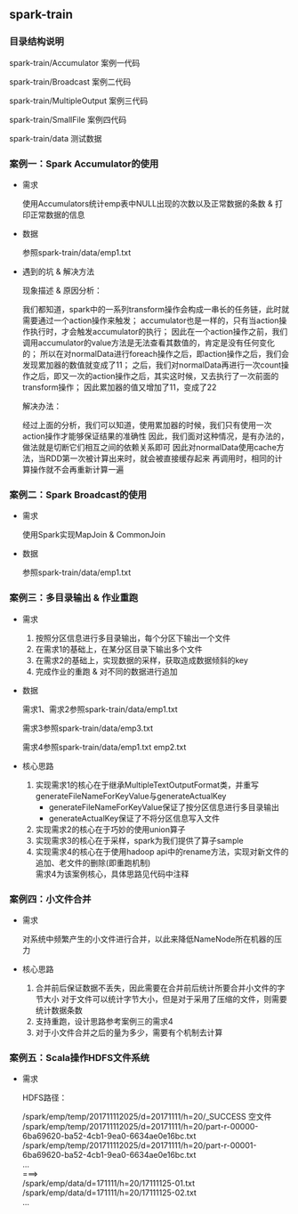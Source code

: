 ## spark-train

### 目录结构说明

  spark-train/Accumulator	案例一代码
  
  spark-train/Broadcast		案例二代码   
  
  spark-train/MultipleOutput	案例三代码
  
  spark-train/SmallFile 案例四代码 
  
  spark-train/data		测试数据
  

### 案例一：Spark Accumulator的使用

* 需求

  使用Accumulators统计emp表中NULL出现的次数以及正常数据的条数 & 打印正常数据的信息

* 数据

  参照spark-train/data/emp1.txt

* 遇到的坑 & 解决方法

	现象描述 & 原因分析：
  
	我们都知道，spark中的一系列transform操作会构成一串长的任务链，此时就需要通过一个action操作来触发；
	accumulator也是一样的，只有当action操作执行时，才会触发accumulator的执行；
	因此在一个action操作之前，我们调用accumulator的value方法是无法查看其数值的，肯定是没有任何变化的；
	所以在对normalData进行foreach操作之后，即action操作之后，我们会发现累加器的数值就变成了11；
	之后，我们对normalData再进行一次count操作之后，即又一次的action操作之后，其实这时候，又去执行了一次前面的transform操作；
	因此累加器的值又增加了11，变成了22
	
  解决办法：
  
	经过上面的分析，我们可以知道，使用累加器的时候，我们只有使用一次action操作才能够保证结果的准确性
	因此，我们面对这种情况，是有办法的，做法就是切断它们相互之间的依赖关系即可
	因此对normalData使用cache方法，当RDD第一次被计算出来时，就会被直接缓存起来
	再调用时，相同的计算操作就不会再重新计算一遍

### 案例二：Spark Broadcast的使用

* 需求

  使用Spark实现MapJoin & CommonJoin

* 数据

  参照spark-train/data/emp1.txt

### 案例三：多目录输出  & 作业重跑

* 需求

  1. 按照分区信息进行多目录输出，每个分区下输出一个文件  
  2. 在需求1的基础上，在某分区目录下输出多个文件
  3. 在需求2的基础上，实现数据的采样，获取造成数据倾斜的key  
  4. 完成作业的重跑 & 对不同的数据进行追加
  

* 数据
  
  需求1、需求2参照spark-train/data/emp1.txt
  
  需求3参照spark-train/data/emp3.txt
  
  需求4参照spark-train/data/emp1.txt emp2.txt
  

* 核心思路

  1. 实现需求1的核心在于继承MultipleTextOutputFormat类，并重写generateFileNameForKeyValue与generateActualKey  
     - generateFileNameForKeyValue保证了按分区信息进行多目录输出   
     - generateActualKey保证了不将分区信息写入文件    
  2. 实现需求2的核心在于巧妙的使用union算子 
  3. 实现需求3的核心在于采样，spark为我们提供了算子sample  
  4. 实现需求4的核心在于使用hadoop api中的rename方法，实现对新文件的追加、老文件的删除(即重跑机制)  
     需求4为该案例核心，具体思路见代码中注释

### 案例四：小文件合并

* 需求

  对系统中频繁产生的小文件进行合并，以此来降低NameNode所在机器的压力

* 核心思路
  
  1. 合并前后保证数据不丢失，因此需要在合并前后统计所要合并小文件的字节大小
     对于文件可以统计字节大小，但是对于采用了压缩的文件，则需要统计数据条数
  2. 支持重跑，设计思路参考案例三的需求4
  3. 对于小文件合并之后的量为多少，需要有个机制去计算

### 案例五：Scala操作HDFS文件系统

* 需求

  HDFS路径：

  /spark/emp/temp/201711112025/d=20171111/h=20/_SUCCESS  空文件</br>
  /spark/emp/temp/201711112025/d=20171111/h=20/part-r-00000-6ba69620-ba52-4cb1-9ea0-6634ae0e16bc.txt</br>
  /spark/emp/temp/201711112025/d=20171111/h=20/part-r-00001-6ba69620-ba52-4cb1-9ea0-6634ae0e16bc.txt</br>
  ...</br>
  ===></br>
  /spark/emp/data/d=171111/h=20/17111125-01.txt</br>
  /spark/emp/data/d=171111/h=20/17111125-02.txt</br>
  ...</br>
